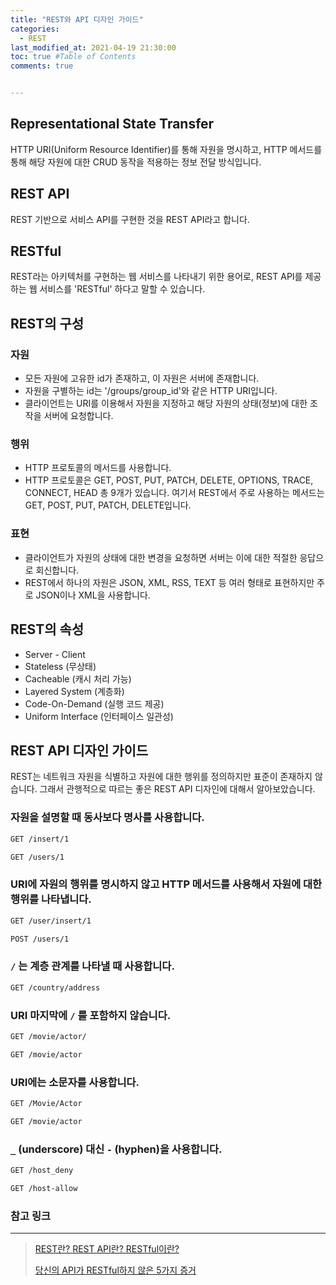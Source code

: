 ```yaml
---
title: "REST와 API 디자인 가이드"
categories: 
  - REST
last_modified_at: 2021-04-19 21:30:00
toc: true #Table of Contents
comments: true


---
```


## Representational State Transfer

HTTP URI(Uniform Resource Identifier)를 통해 자원을 명시하고, HTTP 메서드를 통해 해당 자원에 대한 CRUD 동작을 적용하는 정보 전달 방식입니다.

## REST API

REST 기반으로 서비스 API를 구현한 것을 REST API라고 합니다.

## RESTful

REST라는 아키텍처를 구현하는 웹 서비스를 나타내기 위한 용어로, REST API를 제공하는 웹 서비스를 'RESTful' 하다고 말할 수 있습니다.

## REST의 구성

### 자원

-   모든 자원에 고유한 id가 존재하고, 이 자원은 서버에 존재합니다.
-   자원을 구별하는 id는 '/groups/group_id'와 같은 HTTP URI입니다.
-   클라이언트는 URI를 이용해서 자원을 지정하고 해당 자원의 상태(정보)에 대한 조작을 서버에 요청합니다.

### 행위

-   HTTP 프로토콜의 메서드를 사용합니다.
-   HTTP 프로토콜은 GET, POST, PUT, PATCH, DELETE, OPTIONS, TRACE, CONNECT, HEAD 총 9개가 있습니다. 여기서 REST에서 주로 사용하는 메서드는 GET, POST, PUT, PATCH, DELETE입니다.

### 표현

-   클라이언트가 자원의 상태에 대한 변경을 요청하면 서버는 이에 대한 적절한 응답으로 회신합니다.
-   REST에서 하나의 자원은 JSON, XML, RSS, TEXT 등 여러 형태로 표현하지만 주로 JSON이나 XML을 사용합니다.

## REST의 속성

-   Server - Client
-   Stateless (무상태)
-   Cacheable (캐시 처리 가능)
-   Layered System (계층화)
-   Code-On-Demand (실행 코드 제공)
-   Uniform Interface (인터페이스 일관성)

## REST API 디자인 가이드

REST는 네트워크 자원을 식별하고 자원에 대한 행위를 정의하지만 표준이 존재하지 않습니다. 그래서 관행적으로 따르는 좋은 REST API 디자인에 대해서 알아보았습니다.

### 자원을 설명할 때 동사보다 명사를 사용합니다.

```html
GET /insert/1
```

```html
GET /users/1
```

### URI에 자원의 행위를 명시하지 않고 HTTP 메서드를 사용해서 자원에 대한 행위를 나타냅니다.

```html
GET /user/insert/1
```

```html
POST /users/1
```

### `/` 는 계층 관계를 나타낼 때 사용합니다.

```html
GET /country/address
```

### URI 마지막에 `/` 를 포함하지 않습니다.

```html
GET /movie/actor/
```

```html
GET /movie/actor
```

### URI에는 소문자를 사용합니다.

```html
GET /Movie/Actor
```

```html
GET /movie/actor
```

### `_` (underscore) 대신 `-` (hyphen)을 사용합니다.

```html
GET /host_deny
```

```html
GET /host-allow
```

### 참고 링크

---

>   [REST란? REST API란? RESTful이란?](https://gmlwjd9405.github.io/2018/09/21/rest-and-restful.html)
>
>   [당신의 API가 RESTful하지 않은 5가지 증거](https://beyondj2ee.wordpress.com/2013/03/21/당신의-api가-restful-하지-않은-5가지-증거/)